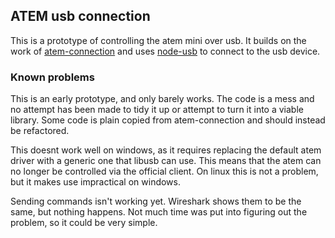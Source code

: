 ## ATEM usb connection

This is a prototype of controlling the atem mini over usb.
It builds on the work of [atem-connection](https://github.com/nrkno/tv-automation-atem-connection) and uses [node-usb](https://github.com/tessel/node-usb) to connect to the usb device.


### Known problems

This is an early prototype, and only barely works. The code is a mess and no attempt has been made to tidy it up or attempt to turn it into a viable library. Some code is plain copied from atem-connection and should instead be refactored.

This doesnt work well on windows, as it requires replacing the default atem driver with a generic one that libusb can use. This means that the atem can no longer be controlled via the official client. On linux this is not a problem, but it makes use impractical on windows.

Sending commands isn't working yet. Wireshark shows them to be the same, but nothing happens. Not much time was put into figuring out the problem, so it could be very simple.

